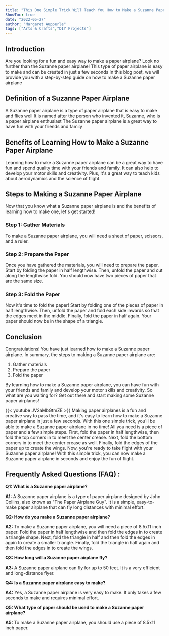 ```yaml
---
title: "This One Simple Trick Will Teach You How to Make a Suzanne Paper Airplane in Seconds!"
ShowToc: true 
date: "2022-05-27"
author: "Margaret Aupperle" 
tags: ["Arts & Crafts","DIY Projects"]
---
```

## Introduction 
Are you looking for a fun and easy way to make a paper airplane? Look no further than the Suzanne paper airplane! This type of paper airplane is easy to make and can be created in just a few seconds In this blog post, we will provide you with a step-by-step guide on how to make a Suzanne paper airplane 

## Definition of a Suzanne Paper Airplane 
A Suzanne paper airplane is a type of paper airplane that is easy to make and flies well It is named after the person who invented it, Suzanne, who is a paper airplane enthusiast The Suzanne paper airplane is a great way to have fun with your friends and family 

## Benefits of Learning How to Make a Suzanne Paper Airplane
Learning how to make a Suzanne paper airplane can be a great way to have fun and spend quality time with your friends and family. It can also help to develop your motor skills and creativity. Plus, it's a great way to teach kids about aerodynamics and the science of flight. 

## Steps to Making a Suzanne Paper Airplane 
Now that you know what a Suzanne paper airplane is and the benefits of learning how to make one, let's get started! 

### Step 1: Gather Materials 
To make a Suzanne paper airplane, you will need a sheet of paper, scissors, and a ruler. 

### Step 2: Prepare the Paper 
Once you have gathered the materials, you will need to prepare the paper. Start by folding the paper in half lengthwise. Then, unfold the paper and cut along the lengthwise fold. You should now have two pieces of paper that are the same size. 

### Step 3: Fold the Paper 
Now it's time to fold the paper! Start by folding one of the pieces of paper in half lengthwise. Then, unfold the paper and fold each side inwards so that the edges meet in the middle. Finally, fold the paper in half again. Your paper should now be in the shape of a triangle. 

## Conclusion 
Congratulations! You have just learned how to make a Suzanne paper airplane. In summary, the steps to making a Suzanne paper airplane are: 

1. Gather materials 
2. Prepare the paper 
3. Fold the paper 

By learning how to make a Suzanne paper airplane, you can have fun with your friends and family and develop your motor skills and creativity. So what are you waiting for? Get out there and start making some Suzanne paper airplanes!

{{< youtube JV2aMbGtmZE >}} 
Making paper airplanes is a fun and creative way to pass the time, and it's easy to learn how to make a Suzanne paper airplane in just a few seconds. With this one simple trick, you'll be able to make a Suzanne paper airplane in no time! All you need is a piece of paper and a few simple steps. First, fold the paper in half lengthwise, then fold the top corners in to meet the center crease. Next, fold the bottom corners in to meet the center crease as well. Finally, fold the edges of the paper up to create the wings. Now, you're ready to take flight with your Suzanne paper airplane! With this simple trick, you can now make a Suzanne paper airplane in seconds and enjoy the fun of flight.

## Frequently Asked Questions (FAQ) :
**Q1: What is a Suzanne paper airplane?**

**A1:** A Suzanne paper airplane is a type of paper airplane designed by John Collins, also known as "The Paper Airplane Guy". It is a simple, easy-to-make paper airplane that can fly long distances with minimal effort.

**Q2: How do you make a Suzanne paper airplane?**

**A2:** To make a Suzanne paper airplane, you will need a piece of 8.5x11 inch paper. Fold the paper in half lengthwise and then fold the edges in to create a triangle shape. Next, fold the triangle in half and then fold the edges in again to create a smaller triangle. Finally, fold the triangle in half again and then fold the edges in to create the wings.

**Q3: How long will a Suzanne paper airplane fly?**

**A3:** A Suzanne paper airplane can fly for up to 50 feet. It is a very efficient and long-distance flyer.

**Q4: Is a Suzanne paper airplane easy to make?**

**A4:** Yes, a Suzanne paper airplane is very easy to make. It only takes a few seconds to make and requires minimal effort.

**Q5: What type of paper should be used to make a Suzanne paper airplane?**

**A5:** To make a Suzanne paper airplane, you should use a piece of 8.5x11 inch paper.



